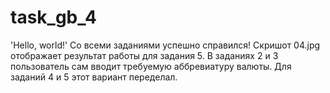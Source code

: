 # task_gb_4
'Hello, world!'
Со всеми заданиями успешно справился!
Скришот 04.jpg отображает результат работы для задания 5.
В заданиях 2 и 3 пользователь сам вводит требуемую аббревиатуру валюты.
Для заданий 4 и 5 этот вариант переделал.